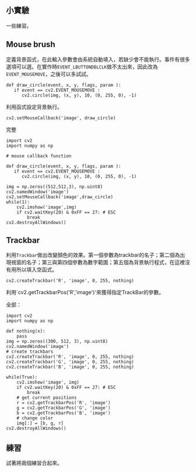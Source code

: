 ## 小實驗

一些練習。

## Mouse brush

定義背景函式，在此輸入參數會由系統自動填入，若缺少會不能執行。事件有很多選項可以選。在實作時`EVENT_LBUTTONDBLCLK`做不太出來，因此改為`EVENT_MOUSEMOVE`，之後可以多試試。

```
def draw_circle(event, x, y, flags, param ):
   if event == cv2.EVENT_MOUSEMOVE :
      cv2.circle(img, (x, y), 10, (0, 255, 0), -1)
```

利用函式設定背景執行。

```
cv2.setMouseCallback('image', draw_circle)
```

完整

```
import cv2
import numpy as np

# mouse callback function

def draw_circle(event, x, y, flags, param ):
   if event == cv2.EVENT_MOUSEMOVE :
      cv2.circle(img, (x, y), 10, (0, 255, 0), -1)

img = np.zeros((512,512,3), np.uint8)
cv2.namedWindow('image')
cv2.setMouseCallback('image',draw_circle)
while(1):
    cv2.imshow('image',img)
    if cv2.waitKey(20) & 0xFF == 27: # ESC
        break
cv2.destroyAllWindows()
```

## Trackbar

利用`Trackbar`做出改變顏色的效果。第一個參數為trackbar的名子；第二個為出現視窗的名子；第三與第四個參數為數字範圍；第五個為背景執行程式，在這裡沒有用所以填入空函式。

```
cv2.createTrackbar('R', 'image', 0, 255, nothing)
```

利用`cv2.getTrackbarPos('R','image')'來獲得指定TrackBar的參數。

全部：

```
import cv2
import numpy as np

def nothing(x):
    pass
img = np.zeros((300, 512, 3), np.uint8)
cv2.namedWindow('image')
# create trackbars 
cv2.createTrackbar('R', 'image', 0, 255, nothing)
cv2.createTrackbar('G', 'image', 0, 255, nothing)
cv2.createTrackbar('B', 'image', 0, 255, nothing)

while(True):
    cv2.imshow('image', img)
    if cv2.waitKey(20) & 0xFF == 27: # ESC
        break
    # get current positions
    r = cv2.getTrackbarPos('R', 'image')
    g = cv2.getTrackbarPos('G', 'image')
    b = cv2.getTrackbarPos('B', 'image')
    # change color
    img[:] = [b, g, r]
cv2.destroyAllWindows()
```

## 練習

試著將兩個練習合起來。






